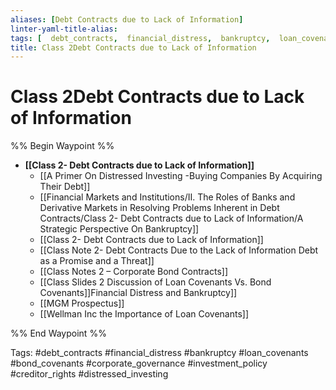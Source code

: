 ```yaml
---
aliases: [Debt Contracts due to Lack of Information]
linter-yaml-title-alias: 
tags: [  debt_contracts,  financial_distress,  bankruptcy,  loan_covenants,  bond_covenants,  corporate_governance,  investment_policy,  creditor_rights,  distressed_investing]
title: Class 2Debt Contracts due to Lack of Information
---
```


# Class 2Debt Contracts due to Lack of Information
%% Begin Waypoint %%
- **[[Class 2- Debt Contracts due to Lack of Information]]**
	- [[A Primer On Distressed Investing -Buying Companies By Acquiring Their Debt]]
	- [[Financial Markets and Institutions/II. The Roles of Banks and Derivative Markets in Resolving Problems Inherent in Debt Contracts/Class 2- Debt Contracts due to Lack of Information/A Strategic Perspective On Bankruptcy]]
	- [[Class 2- Debt Contracts due to Lack of Information]]
	- [[Class Note 2- Debt Contracts Due to the Lack of Information Debt as a Promise and a Threat]]
	- [[Class Notes 2 – Corporate Bond Contracts]]
	- [[Class Slides 2 Discussion of Loan Covenants Vs. Bond Covenants]]Financial Distress and Bankruptcy]]
	- [[MGM Prospectus]]
	- [[Wellman Inc the Importance of Loan Covenants]]

%% End Waypoint %%

Tags: #debt_contracts #financial_distress #bankruptcy #loan_covenants #bond_covenants #corporate_governance #investment_policy #creditor_rights #distressed_investing